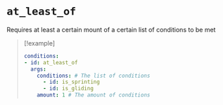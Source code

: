 # `at_least_of`

Requires at least a certain mount of a certain list of conditions to be met

> [!example]
> ```yaml
> conditions:
> - id: at_least_of
>   args:
>     conditions: # The list of conditions
>       - id: is_sprinting
>       - id: is_gliding
>     amount: 1 # The amount of conditions
> ```
